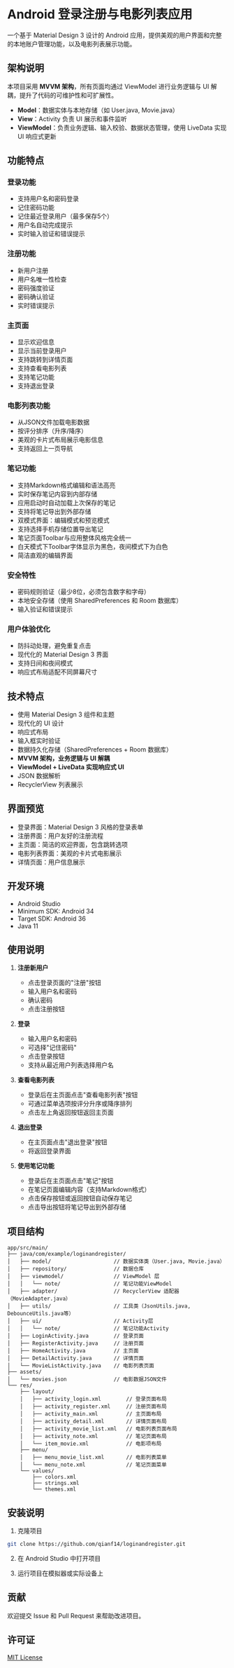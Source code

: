 # Android 登录注册与电影列表应用

一个基于 Material Design 3 设计的 Android 应用，提供美观的用户界面和完整的本地账户管理功能，以及电影列表展示功能。

## 架构说明

本项目采用 **MVVM 架构**，所有页面均通过 ViewModel 进行业务逻辑与 UI 解耦，提升了代码的可维护性和可扩展性。

- **Model**：数据实体与本地存储（如 User.java, Movie.java）
- **View**：Activity 负责 UI 展示和事件监听
- **ViewModel**：负责业务逻辑、输入校验、数据状态管理，使用 LiveData 实现 UI 响应式更新

## 功能特点

### 登录功能
- 支持用户名和密码登录
- 记住密码功能
- 记住最近登录用户（最多保存5个）
- 用户名自动完成提示
- 实时输入验证和错误提示

### 注册功能
- 新用户注册
- 用户名唯一性检查
- 密码强度验证
- 密码确认验证
- 实时错误提示

### 主页面
- 显示欢迎信息
- 显示当前登录用户
- 支持跳转到详情页面
- 支持查看电影列表
- 支持笔记功能
- 支持退出登录

### 电影列表功能
- 从JSON文件加载电影数据
- 按评分排序（升序/降序）
- 美观的卡片式布局展示电影信息
- 支持返回上一页导航

### 笔记功能
- 支持Markdown格式编辑和语法高亮
- 实时保存笔记内容到内部存储
- 应用启动时自动加载上次保存的笔记
- 支持将笔记导出到外部存储
- 双模式界面：编辑模式和预览模式
- 支持选择手机存储位置导出笔记
- 笔记页面Toolbar与应用整体风格完全统一
- 白天模式下Toolbar字体显示为黑色，夜间模式下为白色
- 简洁直观的编辑界面

### 安全特性
- 密码规则验证（最少8位，必须包含数字和字母）
- 本地安全存储（使用 SharedPreferences 和 Room 数据库）
- 输入验证和错误提示

### 用户体验优化
- 防抖动处理，避免重复点击
- 现代化的 Material Design 3 界面
- 支持日间和夜间模式
- 响应式布局适配不同屏幕尺寸

## 技术特点

- 使用 Material Design 3 组件和主题
- 现代化的 UI 设计
- 响应式布局
- 输入框实时验证
- 数据持久化存储（SharedPreferences + Room 数据库）
- **MVVM 架构，业务逻辑与 UI 解耦**
- **ViewModel + LiveData 实现响应式 UI**
- JSON 数据解析
- RecyclerView 列表展示

## 界面预览

- 登录界面：Material Design 3 风格的登录表单
- 注册界面：用户友好的注册流程
- 主页面：简洁的欢迎界面，包含跳转选项
- 电影列表界面：美观的卡片式电影展示
- 详情页面：用户信息展示

## 开发环境

- Android Studio
- Minimum SDK: Android 34
- Target SDK: Android 36
- Java 11

## 使用说明

1. **注册新用户**
   - 点击登录页面的"注册"按钮
   - 输入用户名和密码
   - 确认密码
   - 点击注册按钮

2. **登录**
   - 输入用户名和密码
   - 可选择"记住密码"
   - 点击登录按钮
   - 支持从最近用户列表选择用户名

3. **查看电影列表**
   - 登录后在主页面点击"查看电影列表"按钮
   - 可通过菜单选项按评分升序或降序排列
   - 点击左上角返回按钮返回主页面

4. **退出登录**
   - 在主页面点击"退出登录"按钮
   - 将返回登录界面

5. **使用笔记功能**
   - 登录后在主页面点击"笔记"按钮
   - 在笔记页面编辑内容（支持Markdown格式）
   - 点击保存按钮或返回按钮自动保存笔记
   - 点击导出按钮将笔记导出到外部存储

## 项目结构

```
app/src/main/
├── java/com/example/loginandregister/
│   ├── model/                    // 数据实体类（User.java, Movie.java）
│   ├── repository/               // 数据仓库
│   ├── viewmodel/                // ViewModel 层
│   │   └── note/                 // 笔记功能ViewModel
│   ├── adapter/                  // RecyclerView 适配器（MovieAdapter.java）
│   ├── utils/                    // 工具类（JsonUtils.java, DebounceUtils.java等）
│   ├── ui/                       // Activity层
│   │   └── note/                 // 笔记功能Activity
│   ├── LoginActivity.java        // 登录页面
│   ├── RegisterActivity.java     // 注册页面
│   ├── HomeActivity.java         // 主页面
│   ├── DetailActivity.java       // 详情页面
│   └── MovieListActivity.java    // 电影列表页面
├── assets/
│   └── movies.json               // 电影数据JSON文件
└── res/
    ├── layout/
    │   ├── activity_login.xml        // 登录页面布局
    │   ├── activity_register.xml     // 注册页面布局
    │   ├── activity_main.xml         // 主页面布局
    │   ├── activity_detail.xml       // 详情页面布局
    │   ├── activity_movie_list.xml   // 电影列表页面布局
    │   ├── activity_note.xml         // 笔记页面布局
    │   └── item_movie.xml            // 电影项布局
    ├── menu/
    │   ├── menu_movie_list.xml       // 电影列表菜单
    │   └── menu_note.xml             // 笔记页面菜单
    └── values/
        ├── colors.xml
        ├── strings.xml
        └── themes.xml
```

## 安装说明

1. 克隆项目
```bash
git clone https://github.com/qianf14/loginandregister.git
```

2. 在 Android Studio 中打开项目

3. 运行项目在模拟器或实际设备上

## 贡献

欢迎提交 Issue 和 Pull Request 来帮助改进项目。

## 许可证

[MIT License](LICENSE)

